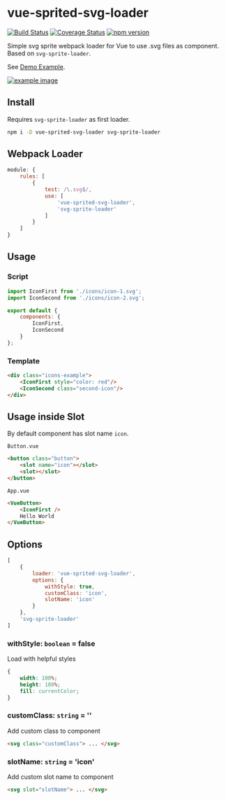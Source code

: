 # vue-sprited-svg-loader

[![Build Status](https://travis-ci.org/eponesh/vue-sprited-svg-loader.svg?branch=master)](https://travis-ci.org/eponesh/vue-sprited-svg-loader)
[![Coverage Status](https://coveralls.io/repos/github/eponesh/vue-sprited-svg-loader/badge.svg)](https://coveralls.io/github/eponesh/vue-sprited-svg-loader)
[![npm version](https://badge.fury.io/js/vue-sprited-svg-loader.svg)](https://badge.fury.io/js/vue-sprited-svg-loader)

Simple svg sprite webpack loader for Vue to use .svg files as component. Based on `svg-sprite-loader`.

See [Demo Example](https://eponesh.github.io/vue-sprited-svg-loader/examples/dist/index.html).

[![example image](https://pp.userapi.com/c844720/v844720788/190a76/jnPq2s_x3sw.jpg)](https://eponesh.github.io/vue-sprited-svg-loader/examples/dist/index.html)

## Install

Requires `svg-sprite-loader` as first loader.

```bash
npm i -D vue-sprited-svg-loader svg-sprite-loader
```
## Webpack Loader
 
```js
module: {
    rules: [
        {
            test: /\.svg$/,
            use: [
                'vue-sprited-svg-loader',
                'svg-sprite-loader'
            ]
        }
    ]
}
```

## Usage

### Script
```js
import IconFirst from './icons/icon-1.svg';
import IconSecond from './icons/icon-2.svg';

export default {
    components: {
        IconFirst,
        IconSecond
    }
};
```

### Template
```html
<div class="icons-example">
    <IconFirst style="color: red"/>
    <IconSecond class="second-icon"/>
</div>
```

## Usage inside Slot

By default component has slot name `icon`.

`Button.vue`
```html
<button class="button">
    <slot name="icon"></slot>
    <slot></slot>
</button>
```

`App.vue`
```html
<VueButton>
    <IconFirst />
    Hello World
</VueButton>
```

## Options

```js
[
    {
        loader: 'vue-sprited-svg-loader',
        options: {
            withStyle: true,
            customClass: 'icon',
            slotName: 'icon'
        }
    },
    'svg-sprite-loader'
]
```

### withStyle: `boolean` = false

Load with helpful styles

```css
{
    width: 100%;
    height: 100%;
    fill: currentColor;
}
```

### customClass: `string` = ''

Add custom class to component

```html
<svg class="customClass"> ... </svg>
```

### slotName: `string` = 'icon'

Add custom slot name to component

```html
<svg slot="slotName"> ... </svg>
```
